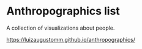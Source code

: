 # Anthropographics list
A collection of visualizations about people.

https://luizaugustomm.github.io/anthropographics/
